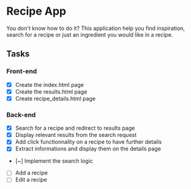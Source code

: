 # Recipe App
You don't know how to do it? This application help you find inspiration, search for a recipe or just an ingredient you would like in a recipe.

## Tasks
### Front-end
* [x] Create the index.html page
* [x] Create the results.html page
* [x] Create recipe_details.html page

### Back-end
* [x] Search for a recipe and redirect to results page
* [x] Display relevant results from the search request
* [x] Add click functionnality on a recipe to have further details
* [x] Extract informations and display them on the details page
* [~] Implement the search logic
* [ ] Add a recipe
* [ ] Edit a recipe 